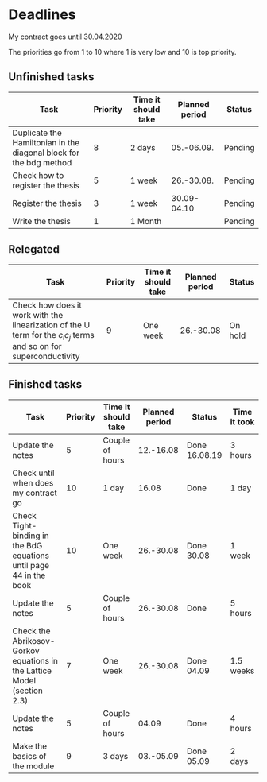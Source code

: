 # Deadlines

My contract goes until 30.04.2020

The priorities go from 1 to 10 where 1 is very low and 10 is top priority.

## Unfinished tasks

| Task | Priority | Time it should take | Planned period | Status |
|------|----------|---------------------|----------------|--------|
| Duplicate the Hamiltonian in the diagonal block for the bdg method | 8 | 2 days | 05.-06.09.| Pending |
| Check how to register the thesis | 5 | 1 week | 26.-30.08.| Pending |
| Register the thesis | 3 | 1 week | 30.09-04.10 | Pending |
| Write the thesis | 1 | 1 Month | | Pending |

## Relegated

| Task | Priority | Time it should take | Planned period | Status |
|------|----------|---------------------|----------------|--------|
|Check how does it work with the linearization of the U term for the $c_i c_j$ terms and so on for superconductivity| 9 | One week | 26.-30.08| On hold |


## Finished tasks

| Task | Priority | Time it should take | Planned period | Status |Time it took|
|------|----------|---------------------|----------------|--------|------------|
| Update the notes | 5 | Couple of hours | 12.-16.08 | Done 16.08.19 | 3 hours |
| Check until when does my contract go | 10 | 1 day | 16.08 | Done | 1 day |
|Check Tight-binding in the BdG equations until page 44 in the book| 10 | One week | 26.-30.08| Done 30.08 | 1 week |
| Update the notes | 5 | Couple of hours | 26.-30.08 | Done | 5 hours |
|Check the Abrikosov-Gorkov equations in the Lattice Model (section 2.3)| 7 | One week | 26.-30.08| Done 04.09 | 1.5 weeks |
| Update the notes | 5 | Couple of hours | 04.09 | Done | 4 hours |
| Make the basics of the module | 9 | 3 days | 03.-05.09 | Done 05.09 | 2 days |
